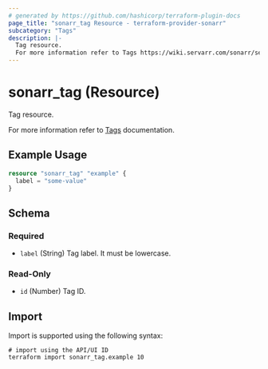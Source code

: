 ```yaml
---
# generated by https://github.com/hashicorp/terraform-plugin-docs
page_title: "sonarr_tag Resource - terraform-provider-sonarr"
subcategory: "Tags"
description: |-
  Tag resource.
  For more information refer to Tags https://wiki.servarr.com/sonarr/settings#tags documentation.
---
```


# sonarr_tag (Resource)

<!-- subcategory:Tags -->Tag resource.
For more information refer to [Tags](https://wiki.servarr.com/sonarr/settings#tags) documentation.

## Example Usage

```terraform
resource "sonarr_tag" "example" {
  label = "some-value"
}
```

<!-- schema generated by tfplugindocs -->
## Schema

### Required

- `label` (String) Tag label. It must be lowercase.

### Read-Only

- `id` (Number) Tag ID.

## Import

Import is supported using the following syntax:

```shell
# import using the API/UI ID
terraform import sonarr_tag.example 10
```
